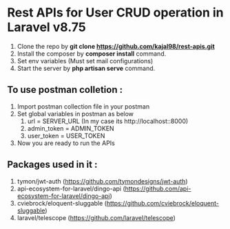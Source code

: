 # Rest APIs for User CRUD operation in Laravel v8.75

1. Clone the repo by **git clone https://github.com/kajal98/rest-apis.git**
2. Install the composer by **composer install** command.
3. Set env variables (Must set mail configurations)
4. Start the server by **php artisan serve** command.

## To use postman colletion :

1. Import postman collection file in your postman
2. Set global variables in postman as below
	1. url = SERVER_URL (In my case its http://localhost::8000)
	2. admin_token = ADMIN_TOKEN
	3. user_token = USER_TOKEN
3. Now you are ready to run the APIs

## Packages used in it :

1. tymon/jwt-auth (https://github.com/tymondesigns/jwt-auth)
2. api-ecosystem-for-laravel/dingo-api (https://github.com/api-ecosystem-for-laravel/dingo-api)
3. cviebrock/eloquent-sluggable (https://github.com/cviebrock/eloquent-sluggable)
4. laravel/telescope (https://github.com/laravel/telescope)